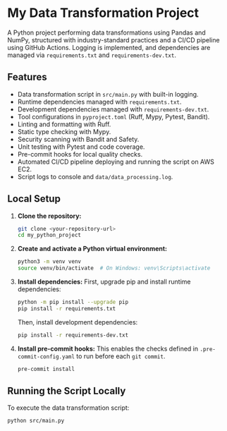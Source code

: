 # My Data Transformation Project

A Python project performing data transformations using Pandas and NumPy, structured with industry-standard practices and a CI/CD pipeline using GitHub Actions. Logging is implemented, and dependencies are managed via `requirements.txt` and `requirements-dev.txt`.

## Features

-   Data transformation script in `src/main.py` with built-in logging.
-   Runtime dependencies managed with `requirements.txt`.
-   Development dependencies managed with `requirements-dev.txt`.
-   Tool configurations in `pyproject.toml` (Ruff, Mypy, Pytest, Bandit).
-   Linting and formatting with Ruff.
-   Static type checking with Mypy.
-   Security scanning with Bandit and Safety.
-   Unit testing with Pytest and code coverage.
-   Pre-commit hooks for local quality checks.
-   Automated CI/CD pipeline deploying and running the script on AWS EC2.
-   Script logs to console and `data/data_processing.log`.

## Local Setup

1.  **Clone the repository:**
    ```bash
    git clone <your-repository-url>
    cd my_python_project
    ```

2.  **Create and activate a Python virtual environment:**
    ```bash
    python3 -m venv venv
    source venv/bin/activate  # On Windows: venv\Scripts\activate
    ```

3.  **Install dependencies:**
    First, upgrade pip and install runtime dependencies:
    ```bash
    python -m pip install --upgrade pip
    pip install -r requirements.txt
    ```
    Then, install development dependencies:
    ```bash
    pip install -r requirements-dev.txt
    ```

4.  **Install pre-commit hooks:**
    This enables the checks defined in `.pre-commit-config.yaml` to run before each `git commit`.
    ```bash
    pre-commit install
    ```

## Running the Script Locally

To execute the data transformation script:
```bash
python src/main.py
